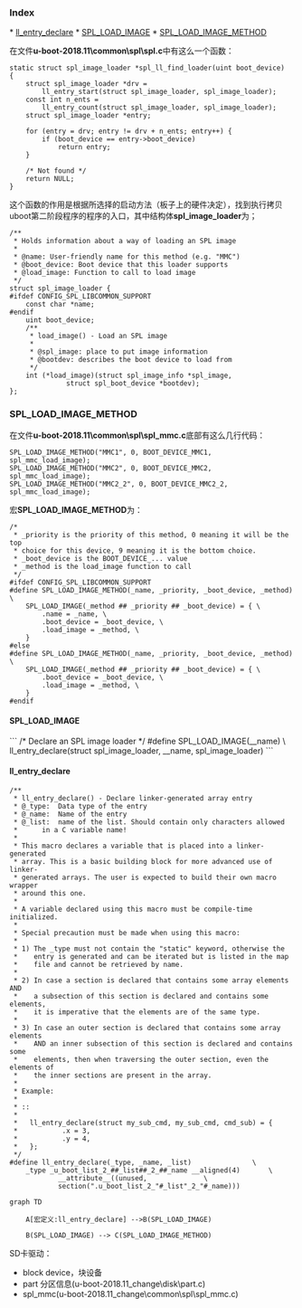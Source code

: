 <h3>Index</h3>
* <a href="#ll_entry_declare">ll_entry_declare</a>
* <a href="#SPL_LOAD_IMAGE">SPL_LOAD_IMAGE</a>
* <a href="#SPL_LOAD_IMAGE_METHOD">SPL_LOAD_IMAGE_METHOD</a>



在文件**u-boot-2018.11\common\spl\spl.c**中有这么一个函数：

```
static struct spl_image_loader *spl_ll_find_loader(uint boot_device)
{
	struct spl_image_loader *drv =
		ll_entry_start(struct spl_image_loader, spl_image_loader);
	const int n_ents =
		ll_entry_count(struct spl_image_loader, spl_image_loader);
	struct spl_image_loader *entry;

	for (entry = drv; entry != drv + n_ents; entry++) {
		if (boot_device == entry->boot_device)
			return entry;
	}

	/* Not found */
	return NULL;
}
```

这个函数的作用是根据所选择的启动方法（板子上的硬件决定），找到执行拷贝uboot第二阶段程序的程序的入口，其中结构体**spl_image_loader**为；

```
/**
 * Holds information about a way of loading an SPL image
 *
 * @name: User-friendly name for this method (e.g. "MMC")
 * @boot_device: Boot device that this loader supports
 * @load_image: Function to call to load image
 */
struct spl_image_loader {
#ifdef CONFIG_SPL_LIBCOMMON_SUPPORT
	const char *name;
#endif
	uint boot_device;
	/**
	 * load_image() - Load an SPL image
	 *
	 * @spl_image: place to put image information
	 * @bootdev: describes the boot device to load from
	 */
	int (*load_image)(struct spl_image_info *spl_image,
			  struct spl_boot_device *bootdev);
};
```



<h3 id="SPL_LOAD_IMAGE_METHOD">
    SPL_LOAD_IMAGE_METHOD
</h3>

在文件**u-boot-2018.11\common\spl\spl_mmc.c**底部有这么几行代码：

```
SPL_LOAD_IMAGE_METHOD("MMC1", 0, BOOT_DEVICE_MMC1, spl_mmc_load_image);
SPL_LOAD_IMAGE_METHOD("MMC2", 0, BOOT_DEVICE_MMC2, spl_mmc_load_image);
SPL_LOAD_IMAGE_METHOD("MMC2_2", 0, BOOT_DEVICE_MMC2_2, spl_mmc_load_image);
```

宏**SPL_LOAD_IMAGE_METHOD**为：

```
/*
 * _priority is the priority of this method, 0 meaning it will be the top
 * choice for this device, 9 meaning it is the bottom choice.
 * _boot_device is the BOOT_DEVICE_... value
 * _method is the load_image function to call
 */
#ifdef CONFIG_SPL_LIBCOMMON_SUPPORT
#define SPL_LOAD_IMAGE_METHOD(_name, _priority, _boot_device, _method) \
	SPL_LOAD_IMAGE(_method ## _priority ## _boot_device) = { \
		.name = _name, \
		.boot_device = _boot_device, \
		.load_image = _method, \
	}
#else
#define SPL_LOAD_IMAGE_METHOD(_name, _priority, _boot_device, _method) \
	SPL_LOAD_IMAGE(_method ## _priority ## _boot_device) = { \
		.boot_device = _boot_device, \
		.load_image = _method, \
	}
#endif
```





<h4 id="SPL_LOAD_IMAGE">SPL_LOAD_IMAGE</h4>
```
/* Declare an SPL image loader */
#define SPL_LOAD_IMAGE(__name)					\
	ll_entry_declare(struct spl_image_loader, __name, spl_image_loader)
```







<h4 id="ll_entry_declare">
    ll_entry_declare
</h4>

```
/**
 * ll_entry_declare() - Declare linker-generated array entry
 * @_type:	Data type of the entry
 * @_name:	Name of the entry
 * @_list:	name of the list. Should contain only characters allowed
 *		in a C variable name!
 *
 * This macro declares a variable that is placed into a linker-generated
 * array. This is a basic building block for more advanced use of linker-
 * generated arrays. The user is expected to build their own macro wrapper
 * around this one.
 *
 * A variable declared using this macro must be compile-time initialized.
 *
 * Special precaution must be made when using this macro:
 *
 * 1) The _type must not contain the "static" keyword, otherwise the
 *    entry is generated and can be iterated but is listed in the map
 *    file and cannot be retrieved by name.
 *
 * 2) In case a section is declared that contains some array elements AND
 *    a subsection of this section is declared and contains some elements,
 *    it is imperative that the elements are of the same type.
 *
 * 3) In case an outer section is declared that contains some array elements
 *    AND an inner subsection of this section is declared and contains some
 *    elements, then when traversing the outer section, even the elements of
 *    the inner sections are present in the array.
 *
 * Example:
 *
 * ::
 *
 *   ll_entry_declare(struct my_sub_cmd, my_sub_cmd, cmd_sub) = {
 *           .x = 3,
 *           .y = 4,
 *   };
 */
#define ll_entry_declare(_type, _name, _list)				\
	_type _u_boot_list_2_##_list##_2_##_name __aligned(4)		\
			__attribute__((unused,				\
			section(".u_boot_list_2_"#_list"_2_"#_name)))
```





```mermaid
graph TD

	A[宏定义:ll_entry_declare] -->B(SPL_LOAD_IMAGE)

    B(SPL_LOAD_IMAGE) --> C(SPL_LOAD_IMAGE_METHOD)
```



SD卡驱动：

* block device，块设备
* part  分区信息(u-boot-2018.11_change\disk\part.c)
* spl_mmc(u-boot-2018.11_change\common\spl\spl_mmc.c)